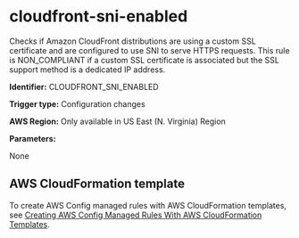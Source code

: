 # cloudfront\-sni\-enabled<a name="cloudfront-sni-enabled"></a>

Checks if Amazon CloudFront distributions are using a custom SSL certificate and are configured to use SNI to serve HTTPS requests\. This rule is NON\_COMPLIANT if a custom SSL certificate is associated but the SSL support method is a dedicated IP address\. 

**Identifier:** CLOUDFRONT\_SNI\_ENABLED

**Trigger type:** Configuration changes

**AWS Region:** Only available in US East \(N\. Virginia\) Region

**Parameters:**

None  

## AWS CloudFormation template<a name="w29aac11c33c17b7c63c15"></a>

To create AWS Config managed rules with AWS CloudFormation templates, see [Creating AWS Config Managed Rules With AWS CloudFormation Templates](aws-config-managed-rules-cloudformation-templates.md)\.